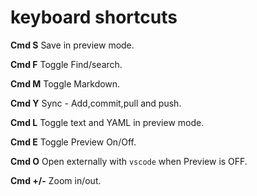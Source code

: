 # keyboard shortcuts

**Cmd S** Save in preview mode.

**Cmd F** Toggle Find/search.

**Cmd M** Toggle Markdown.

**Cmd Y** Sync - Add,commit,pull and push.

**Cmd L** Toggle text and YAML in preview mode.

**Cmd E** Toggle Preview On/Off.

**Cmd O** Open externally with `vscode` when Preview is OFF.

**Cmd +/-** Zoom in/out.






